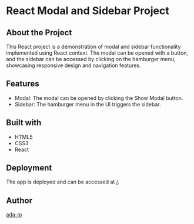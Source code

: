 # React Modal and Sidebar Project

## About the Project

This React project is a demonstration of modal and sidebar functionality implemented using React context. The modal can
be opened with a button, and the sidebar can be accessed by clicking on the hamburger menu, showcasing responsive design
and navigation features.

## Features

-   Modal: The modal can be opened by clicking the Show Modal button.
-   Sidebar: The hamburger menu in the UI triggers the sidebar.

## Built with

-   HTML5
-   CSS3
-   React

## Deployment

The app is deployed and can be accessed at [/](/).

## Author

[ada-ip](https://github.com/ada-ip)
